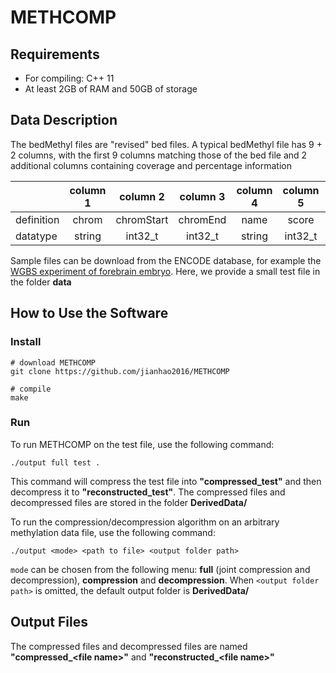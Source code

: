 # METHCOMP

## Requirements
  * For compiling: C++ 11
  * At least 2GB of RAM and 50GB of storage

## Data Description
The bedMethyl files are "revised" bed files. A typical bedMethyl file has 9 + 2 columns, with the first 9 columns matching those of the bed file and 2 additional columns containing coverage and percentage information

|          | column 1 | column 2 | column 3 | column 4 | column 5 | column 6 | column 7 | column 8 | column 9 | column 10 | column 11 |
| -------- |:--------:|:--------:|:--------:|:--------:|:--------:|:--------:|:--------:|:--------:|:--------:|:---------:|:---------:|
|definition|chrom     |chromStart|chromEnd  |name      |score     |strand    |thickStart|thickEnd  |itemRGB   |coverage   |percentage |
|datatype  |string    |int32_t   |int32_t   |string    |int32_t   |string    |int32_t   |int32_t   |string    |int32_t    |uint8_t    |

Sample files can be download from the ENCODE database, for example the [WGBS experiment of forebrain embryo](https://www.encodeproject.org/files/ENCFF369TZO/ "File summary for ENCFF369TZO (bed)"). Here, we provide a small test file in the folder **data**

## How to Use the Software
### Install
```
# download METHCOMP
git clone https://github.com/jianhao2016/METHCOMP

# compile
make
```
### Run
To run METHCOMP on the test file, use the following command:
<!-- First you need to compile the project and get the executable file `output`. After that in, Mac/Linux, open the terminal and type -->

`./output full test .`

This command will compress the test file into **"compressed_test"** and then decompress it to **"reconstructed_test"**. The compressed files and decompressed files are stored in the folder **DerivedData/**

To run the compression/decompression algorithm on an arbitrary methylation data file, use the following command:  

`./output <mode> <path to file> <output folder path>`  

`mode` can be chosen from the following menu: **full** (joint compression and decompression), **compression** and **decompression**. When `<output folder path>` is omitted, the default output folder is **DerivedData/**

## Output Files
The compressed files and decompressed files are named **"compressed_\<file name\>"** and **"reconstructed_\<file name\>"**
